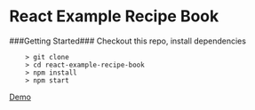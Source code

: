 # React Example Recipe Book


###Getting Started###
Checkout this repo, install dependencies

```
	> git clone
	> cd react-example-recipe-book
	> npm install
	> npm start
```

<a href="https://react-example-recipe.herokuapp.com/">Demo</a>
